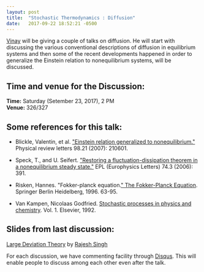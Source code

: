 ```yaml
---
layout: post
title:  "Stochastic Thermodynamics : Diffusion"
date:   2017-09-22 18:52:21 -0500
---
```


 

[Vinay](https://www.imsc.res.in/~vinayv/) will be giving a couple of talks on diffusion. He will start with discussing the various conventional descriptions of diffusion in equilibrium systems and then some of the recent developments happened in order to generalize the Einstein relation to nonequilibrium systems, will be discussed.




## Time and venue for the Discussion:
**Time:** Saturday (Setember 23, 2017), 2 PM  
**Venue:** 326/327 


## Some references for this talk:

* Blickle, Valentin, et al. ["Einstein relation generalized to nonequilibrium."](https://journals.aps.org/prl/pdf/10.1103/PhysRevLett.98.210601) Physical review letters 98.21 (2007): 210601.

* Speck, T., and U. Seifert. ["Restoring a fluctuation-dissipation theorem in a nonequilibrium steady state."](http://iopscience.iop.org/article/10.1209/epl/i2005-10549-4/meta) EPL (Europhysics Letters) 74.3 (2006): 391. 

* Risken, Hannes. "Fokker-planck equation.[" The Fokker-Planck Equation](https://link.springer.com/chapter/10.1007/978-3-642-61544-3_4). Springer Berlin Heidelberg, 1996. 63-95.

* Van Kampen, Nicolaas Godfried. [Stochastic processes in physics and chemistry](https://books.google.co.in/books?hl=en&lr=&id=3e7XbMoJzmoC&oi=fnd&pg=PP2&dq=van+kampen+stochastic+processes+in+physics&ots=Ads9r_tdrO&sig=qm0CSshu6JUKsP9cHgkkVO_u-9g#v=onepage&q=van%20kampen%20stochastic%20processes%20in%20physics&f=false). Vol. 1. Elsevier, 1992.


## Slides from last discussion:
[Large Deviation Theory](https://www.imsc.res.in/~vinayv/discussion/ldt.pdf) by [Rajesh Singh](https://rajeshrinet.github.io/)





For each discussion, we have commenting facility through [Disqus](https://disqus.com/). This will enable people to discuss among each other even after the talk.
